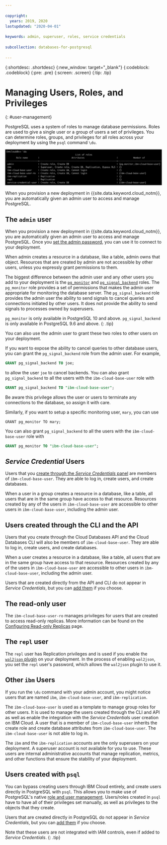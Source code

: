 ```yaml
---

copyright:
  years: 2019, 2020
lastupdated: "2020-04-01"

keywords: admin, superuser, roles, service credentials

subcollection: databases-for-postgresql

---
```


{:shortdesc: .shortdesc}
{:new_window: target="_blank"}
{:codeblock: .codeblock}
{:pre: .pre}
{:screen: .screen}
{:tip: .tip}


# Managing Users, Roles, and Privileges 
{: #user-management}

PostgreSQL uses a system of roles to manage database permissions. Roles are used to give a single user or a group of users a set of privileges. You can determine roles, groups, and privileges for all roles across your deployment by using the `psql` command `\du`.

![Table Results from \du command](images/user_management_du.png)

When you provision a new deployment in {{site.data.keyword.cloud_notm}}, you are automatically given an admin user to access and manage PostgreSQL.

## The `admin` user

When you provision a new deployment in {{site.data.keyword.cloud_notm}}, you are automatically given an admin user to access and manage PostgreSQL. Once you [set the admin password](/docs/databases-for-postgresql), you can use it to connect to your deployment.

When admin creates a resource in a database, like a table, admin owns that object. Resources that are created by admin are not accessible by other users, unless you expressly grant permissions to them.

The biggest difference between the admin user and any other users you add to your deployment is the [`pg_monitor`](https://www.postgresql.org/docs/current/default-roles.html) and [`pg_signal_backend`](https://www.postgresql.org/docs/current/default-roles.html) roles. The `pg_monitor` role provides a set of permissions that makes the admin user appropriate for monitoring the database server. The `pg_signal_backend` role provides the admin user the ability to send signals to cancel queries and connections initiated by other users. It does not provide the ability to send signals to processes owned by superusers.

`pg_monitor` is only available in PostgreSQL 10 and above. `pg_signal_backend` is only available in PostgreSQL 9.6 and above.
{: .tip} 

You can also use the admin user to grant these two roles to other users on your deployment.

If you want to expose the ability to cancel queries to other database users, you can grant the `pg_signal_backend` role from the admin user. For example, 
```sql
GRANT pg_signal_backend TO joe;
``` 
to allow the user `joe` to cancel backends. You can also grant `pg_signal_backend` to all the users with the `ibm-cloud-base-user` role with 
```sql
GRANT pg_signal_backend TO "ibm-cloud-base-user";
``` 
Be aware this privilege allows the user or users to terminate any connections to the database, so assign it with care.

Similarly, if you want to setup a specific monitoring user, `mary`, you can use
```
GRANT pg_monitor TO mary;
```
You can also grant `pg_signal_backend` to all the users with the `ibm-cloud-base-user` role with 
```sql
GRANT pg_monitor TO "ibm-cloud-base-user";
```

## _Service Credential_ Users

Users that you [create through the _Service Credentials_ panel](/docs/databases-for-postgresql?topic=databases-for-postgresql-connection-strings#creating-users-in-service-credentials) are members of `ibm-cloud-base-user`. They are able to log in, create users, and create databases.

When a user in a group creates a resource in a database, like a table, all users that are in the same group have access to that resource.  Resources created by any of the users in `ibm-cloud-base-user` are accessible to other users in `ibm-cloud-base-user`, including the admin user.

## Users created through the CLI and the API

Users that you create through the Cloud Databases API and the Cloud Databases CLI will also be members of `ibm-cloud-base-user`. They are able to log in, create users, and create databases.

When a user creates a resource in a database, like a table, all users that are in the same group have access to that resource.  Resources created by any of the users in `ibm-cloud-base-user` are accessible to other users in `ibm-cloud-base-user`, including the admin user.

Users that are created directly from the API and CLI do not appear in _Service Credentials_, but you can [add them](/docs/databases-for-postgresql?topic=databases-for-postgresql-connection-strings#adding-users-to-_service-credentials_) if you choose.

## The read-only user

The `ibm-cloud-base-user-ro` manages privileges for users that are created to access read-only replicas. More information can be found on the [Configuring Read-only Replicas](/docs/databases-for-postgresql?topic=databases-for-postgresql-read-only-replicas) page.

## The `repl` user

The `repl` user has Replication privileges and is used if you enable the [`wal2json` plugin](/docs/databases-for-postgresql?topic=databases-for-postgresql-wal2json) on your deployment. In the process of enabling `wal2json`, you set the `repl` user's password, which allows the `wal2json` plugin to use it.

## Other `ibm` Users

If you run the `\du` command with your admin account, you might notice users that are named `ibm`,  `ibm-cloud-base-user`, and `ibm-replication`.

The `ibm-cloud-base-user` is used as a template to manage group roles for other users. It is used to manage the users created through the CLI and API as well as enable the integration with the _Service Credentials_ user creation on IBM Cloud. A user that is a member of `ibm-cloud-base-user` inherits the create role and create database attributes from `ibm-cloud-base-user`. The `ibm-cloud-base-user` is not able to log in.

The `ibm` and the `ibm-replication` accounts are the only superusers on your deployment. A superuser account is not available for you to use. These users are internal administrative accounts that manage replication, metrics, and other functions that ensure the stability of your deployment.

## Users created with `psql`

You can bypass creating users through IBM Cloud entirely, and create users directly in PostgreSQL with `psql`. This allows you to make use of PostgreSQL's native [role and user management](https://www.postgresql.org/docs/current/database-roles.html). Users/roles created in `psql` have to have all of their privileges set manually, as well as privileges to the objects that they create.

Users that are created directly in PostgreSQL do not appear in _Service Credentials_, but you can [add them](/docs/databases-for-postgresql?topic=databases-for-postgresql-connection-strings#adding-users-to-_service-credentials_) if you choose. 

Note that these users are not integrated with IAM controls, even if added to _Service Credentials_.
{: .tip}
